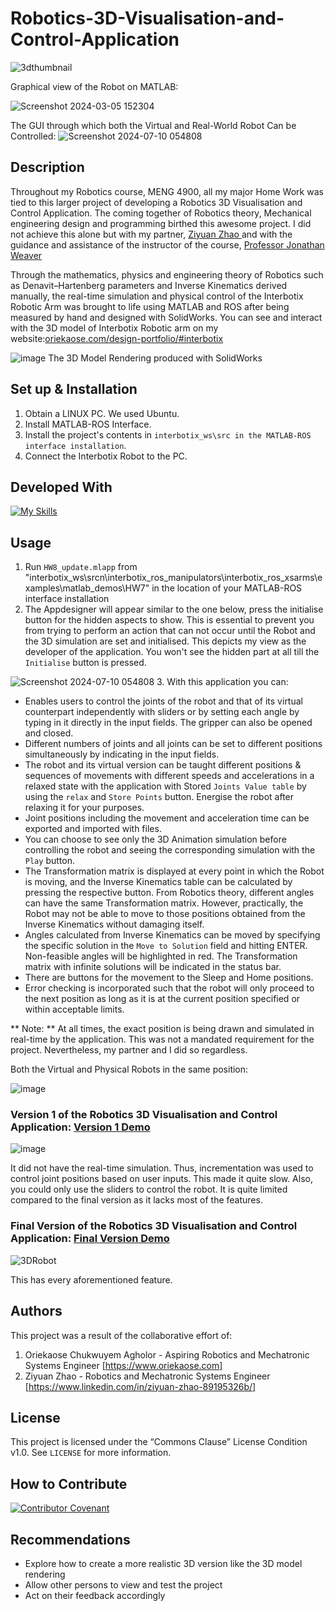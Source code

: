 # Robotics-3D-Visualisation-and-Control-Application
![3dthumbnail](https://github.com/user-attachments/assets/c0338b66-2d5c-40a6-9d73-810c7ae182b2)

Graphical view of the Robot on MATLAB:


![Screenshot 2024-03-05 152304](https://github.com/user-attachments/assets/df1462ee-29e6-4451-8a4d-bda22c298c5b)

The GUI through which both the Virtual and Real-World Robot Can be Controlled:
![Screenshot 2024-07-10 054808](https://github.com/user-attachments/assets/c65605f8-efa8-46f4-8e0b-2bbac7d23dee)


## Description
Throughout my Robotics course, MENG 4900, all my major Home Work was tied to this larger project of developing a Robotics 3D Visualisation and Control Application. The coming together of Robotics theory, Mechanical engineering design and programming birthed this awesome project. I did not achieve this alone but with my partner, [Ziyuan Zhao ](https://www.linkedin.com/in/ziyuan-zhao-89195326b/) and with the guidance and assistance of the instructor of the course, [Professor Jonathan Weaver](https://www.linkedin.com/in/jonathanmweaver/)

Through the mathematics, physics and engineering theory of Robotics such as Denavit–Hartenberg parameters and Inverse Kinematics derived manually, the real-time simulation and physical control of the Interbotix Robotic Arm was brought to life using MATLAB and ROS after being measured by hand and designed with SolidWorks. You can see and interact with the 3D model of Interbotix Robotic arm on my website:[oriekaose.com/design-portfolio/#interbotix](https://oriekaose.com/design-portfolio/#interbotix) 


![image](https://github.com/user-attachments/assets/696e186a-bffb-4e97-a1d6-2e309a2bbebc)
The 3D Model Rendering produced with SolidWorks
## Set up & Installation
1. Obtain a LINUX PC. We used Ubuntu.
2.	Install MATLAB-ROS Interface.
3.	Install the project's contents in ```interbotix_ws\src in the MATLAB-ROS interface installation```.
4. Connect the Interbotix Robot to the PC.

## Developed With

[![My Skills](https://skillicons.dev/icons?i=matlab,ros,linux)](https://skillicons.dev)


## Usage
1. Run ```HW8_update.mlapp``` from "interbotix_ws\srcn\interbotix_ros_manipulators\interbotix_ros_xsarms\examples\matlab_demos\HW7\" in the location of your MATLAB-ROS interface installation
2. The Appdesigner will appear similar to the one below, press the initialise button for the hidden aspects to show. This is essential to prevent you from trying to perform an action that can not occur
   until the Robot and the 3D simulation are set and initialised.
This depicts my view as the developer of the application. You won't see the hidden part at all till the ```Initialise``` button is pressed.


![Screenshot 2024-07-10 054808](https://github.com/user-attachments/assets/f334d743-f5d4-4edb-9daa-27b22be2da8b)
3. With this application you can:
   - Enables users to control the joints of the robot and that of its virtual counterpart independently with sliders or by setting each angle by typing in it directly in the input fields. The gripper can also be opened and closed.
   - Different numbers of joints and all joints can be set to different positions simultaneously by indicating in the input fields.
   - The robot and its virtual version can be taught different positions & sequences of movements with different speeds and accelerations in a relaxed state with the application with Stored ```Joints Value table``` by using the ```relax``` and ```Store Points```  button. Energise the robot after relaxing it for your purposes.
   - Joint positions including the movement and acceleration time can be exported and imported with files. 
   - You can choose to see only the 3D Animation simulation before controlling the robot and seeing the corresponding simulation with the ```Play``` button.
   - The Transformation matrix is displayed at every point in which the Robot is moving, and the Inverse Kinematics table can be calculated by pressing the respective button. From Robotics theory, different angles can have the same Transformation matrix. However, practically, the Robot may not be able to move to those positions obtained from the Inverse Kinematics without damaging itself.
   - Angles calculated from Inverse Kinematics can be moved by specifying the specific solution in the ```Move to Solution```  field and hitting ENTER. Non-feasible angles will be highlighted in red. The Transformation matrix with infinite solutions will be indicated in the status bar.
   - There are buttons for the movement to the Sleep and Home positions.
   - Error checking is incorporated such that the robot will only proceed to the next position as long as it is at the current position specified or within acceptable limits.


** Note: **
At all times, the exact position is being drawn and simulated in real-time by the application. This was not a mandated requirement for the project.
Nevertheless, my partner and I did so regardless.

Both the Virtual and Physical Robots in the same position:


![image](https://github.com/user-attachments/assets/36f1309b-af13-475e-aaa2-1d89139839fe)

### Version 1 of the Robotics 3D Visualisation and Control Application: [Version 1 Demo](https://www.youtube.com/watch?v=xS1hy-NXCwQ&t=542s&ab_channel=ZiyuanZhao)
![image](https://github.com/user-attachments/assets/73b0841c-8664-4b16-be68-688a5bb1c3c3)



It did not have the real-time simulation. Thus, incrementation was used to control joint positions based on user inputs. This made it quite slow. 
Also, you could only use the sliders to control the robot. It is quite limited compared to the final version as it lacks most of the features.

### Final Version of the Robotics 3D Visualisation and Control Application: [Final Version Demo](https://youtu.be/FHCdyu7V4PU?si=Fb0ue-RPLCEbxE3M)
![3DRobot](https://github.com/user-attachments/assets/c0de4073-acce-4efb-acbd-05a8495366c9)

This has every aforementioned feature. 

 
## Authors
This project was a result of the collaborative effort of:
1. Oriekaose Chukwuyem Agholor - Aspiring Robotics and Mechatronic Systems Engineer [https://www.oriekaose.com]
2. Ziyuan Zhao - Robotics and Mechatronic Systems Engineer [https://www.linkedin.com/in/ziyuan-zhao-89195326b/]

## License
This project is licensed under the “Commons Clause” License Condition v1.0. See ```LICENSE``` for more information.


## How to Contribute
[![Contributor Covenant](https://img.shields.io/badge/Contributor%20Covenant-2.1-4baaaa.svg)](https://www.contributor-covenant.org/version/2/1/code_of_conduct/)

## Recommendations
- Explore how to create a more realistic 3D version like the 3D model rendering
- Allow other persons to view and test the project
- Act on their feedback accordingly

